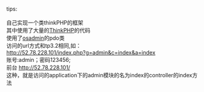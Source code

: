 tips:</br></br>
自己实现一个类thinkPHP的框架</br>
其中使用了大量的<a href='https://github.com/top-think/think'>ThinkPHP</a>的代码</br>
使用了<a href='https://github.com/goglezon/OSAdmin'>osadmin</a>的pdo类</br>
访问的url方式和tp3.2相同,如：</br>
http://52.78.228.101/index.php?g=admin&c=index&a=index</br>账号:admin；密码123456;</br>前台
http://52.78.228.101/</br>
这种，就是访问的application下的admin模块的名为index的controller的index方法
